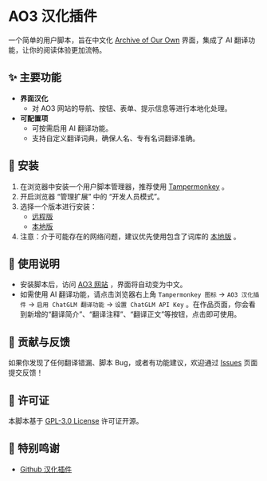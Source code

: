 # AO3 汉化插件

一个简单的用户脚本，旨在中文化 [Archive of Our Own](https://archiveofourown.org/) 界面，集成了 AI 翻译功能，让你的阅读体验更加流畅。

## ✨ 主要功能

- **界面汉化**
  - 对 AO3 网站的导航、按钮、表单、提示信息等进行本地化处理。
- **可配置项**
  - 可按需启用 AI 翻译功能。
  - 支持自定义翻译词典，确保人名、专有名词翻译准确。

## 🔧 安装

1.  在浏览器中安装一个用户脚本管理器，推荐使用 [Tampermonkey](https://www.tampermonkey.net/) 。
2.  开启浏览器 “管理扩展” 中的 “开发人员模式”。
3.  选择一个版本进行安装：
    - [远程版](https://raw.githubusercontent.com/V-Lipset/ao3-chinese/main/main.user.js)
    - [本地版](https://raw.githubusercontent.com/V-Lipset/ao3-chinese/main/local.user.js)
4.  注意：介于可能存在的网络问题，建议优先使用包含了词库的 [本地版](https://raw.githubusercontent.com/V-Lipset/ao3-chinese/main/local.user.js) 。

## 📖 使用说明

- 安装脚本后，访问 [AO3 网站](https://archiveofourown.org/) ，界面将自动变为中文。
- 如需使用 AI 翻译功能，请点击浏览器右上角 `Tampermonkey 图标` -> `AO3 汉化插件` -> `启用 ChatGLM 翻译功能` -> `设置 ChatGLM API Key` 。在作品页面，你会看到新增的“翻译简介”、“翻译注释”、“翻译正文”等按钮，点击即可使用。

## 🤝 贡献与反馈

如果你发现了任何翻译错漏、脚本 Bug，或者有功能建议，欢迎通过 [Issues](https://github.com/V-Lipset/ao3-chinese/issues) 页面提交反馈！

## 📄 许可证

本脚本基于 [GPL-3.0 License](./LICENSE) 许可证开源。

## 🙏 特别鸣谢
- [Github 汉化插件](https://github.com/maboloshi/github-chinese)